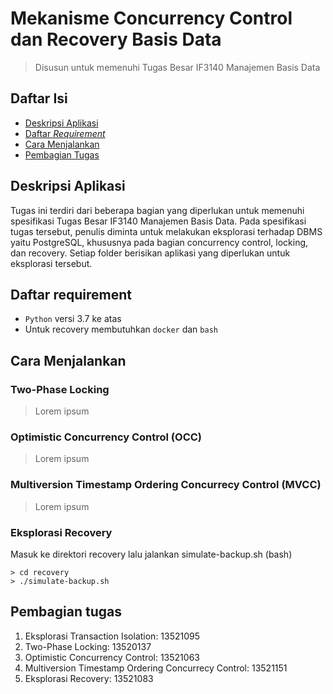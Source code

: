 # Mekanisme Concurrency Control dan Recovery Basis Data

> Disusun untuk memenuhi Tugas Besar IF3140 Manajemen Basis Data

## Daftar Isi

- [Deskripsi Aplikasi](#deskripsi-aplikasi)
- [Daftar _Requirement_](#daftar-requirement)
- [Cara Menjalankan](#cara-menjalankan)
- [Pembagian Tugas](#pembagian-tugas)

## Deskripsi Aplikasi

Tugas ini terdiri dari beberapa bagian yang diperlukan untuk memenuhi spesifikasi Tugas Besar IF3140 Manajemen Basis Data. Pada spesifikasi tugas tersebut, penulis diminta untuk melakukan eksplorasi terhadap DBMS yaitu PostgreSQL, khususnya pada bagian concurrency control, locking, dan recovery. Setiap folder berisikan aplikasi yang diperlukan untuk eksplorasi tersebut. 

## Daftar requirement

- `Python` versi 3.7 ke atas
- Untuk recovery membutuhkan `docker` dan `bash`

## Cara Menjalankan

### Two-Phase Locking

> Lorem ipsum

### Optimistic Concurrency Control (OCC)

> Lorem ipsum

### Multiversion Timestamp Ordering Concurrecy Control (MVCC)

> Lorem ipsum

### Eksplorasi Recovery

Masuk ke direktori recovery lalu jalankan simulate-backup.sh (bash)

    > cd recovery
    > ./simulate-backup.sh

## Pembagian tugas

1. Eksplorasi Transaction Isolation: 13521095
2. Two-Phase Locking: 13520137
3. Optimistic Concurrency Control: 13521063
4. Multiversion Timestamp Ordering Concurrecy Control: 13521151
5. Eksplorasi Recovery: 13521083